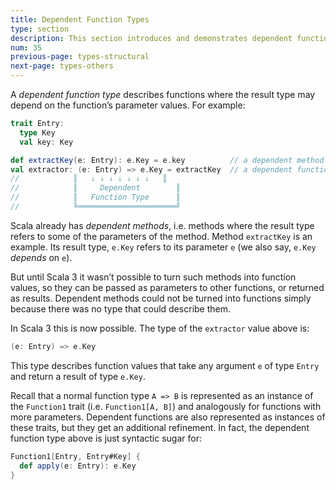 ```yaml
---
title: Dependent Function Types
type: section
description: This section introduces and demonstrates dependent function types in Scala 3.
num: 35
previous-page: types-structural
next-page: types-others
---
```



<!-- TODO: Simplify more. -->

A *dependent function type* describes functions where the result type may depend on the function’s parameter values. For example:

```scala
trait Entry:
  type Key
  val key: Key

def extractKey(e: Entry): e.Key = e.key          // a dependent method
val extractor: (e: Entry) => e.Key = extractKey  // a dependent function value
//            ║   ⇓ ⇓ ⇓ ⇓ ⇓ ⇓ ⇓   ║
//            ║     Dependent        ║
//            ║   Function Type      ║
//            ╚══════════════════════╝
```

Scala already has *dependent methods*, i.e. methods where the result type refers to some of the parameters of the method. Method `extractKey` is an example. Its result type, `e.Key` refers to its parameter `e` (we also say, `e.Key` *depends* on `e`).

But until Scala 3 it wasn’t possible to turn such methods into function values, so they can be passed as parameters to other functions, or returned as results. Dependent methods could not be turned into functions simply because there was no type that could describe them.

In Scala 3 this is now possible. The type of the `extractor` value above is:

```scala
(e: Entry) => e.Key
```

This type describes function values that take any argument `e` of type `Entry` and return a result of type `e.Key`.

Recall that a normal function type `A => B` is represented as an instance of the `Function1` trait (i.e. `Function1[A, B]`) and analogously for functions with more parameters. Dependent functions are also represented as instances of these traits, but they get an additional refinement. In fact, the dependent function type above is just syntactic sugar for:

```scala
Function1[Entry, Entry#Key] {
  def apply(e: Entry): e.Key
}
```



